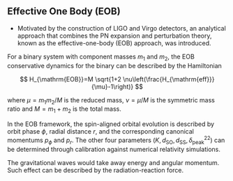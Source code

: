 ## Effective One Body (EOB)

- Motivated by the construction of LIGO and Virgo detectors, an analytical approach that combines the PN expansion and perturbation theory, known as the effective-one-body (EOB) approach, was introduced.

For a binary system with component masses $m_{1}$ and $m_{2}$, the EOB conservative dynamics for the binary can be described by the Hamiltonian

$$
H_{\mathrm{EOB}}=M \sqrt{1+2 \nu\left(\frac{H_{\mathrm{eff}}}{\mu}-1\right)}
$$

where $\mu=m_{1} m_{2} / M$ is the reduced mass, $\nu=\mu / M$ is the symmetric mass ratio and $M=m_{1}+m_{2}$ is the total mass.

In the EOB framework, the spin-aligned orbital evolution is described by orbit phase $\phi$, radial distance $r$, and the corresponding canonical momentums $p_{\phi}$ and $p_{r}$. The other four parameters $\left(K, d_{\mathrm{SO}}, d_{\mathrm{SS}}, \delta_{\text {peak}}^{22}\right)$ can be determined through calibration against numerical relativity simulations.

The gravitational waves would take away energy and angular momentum. Such effect can be described by the radiation-reaction force.

